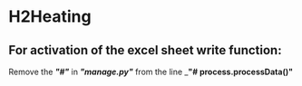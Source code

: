 # H2Heating

## For activation of the excel sheet write function:
Remove the _**"#"**_ in _**"manage.py"**_ from the line _**"# process.processData()"**